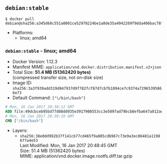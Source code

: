 ## `debian:stable`

```console
$ docker pull debian@sha256:a345d68c551a0001ce52970224be1a8de35a4942269f9dda406bac78ff692596
```

-	Platforms:
	-	linux; amd64

### `debian:stable` - linux; amd64

-	Docker Version: 1.12.3
-	Manifest MIME: `application/vnd.docker.distribution.manifest.v2+json`
-	Total Size: **51.4 MB (51362420 bytes)**  
	(compressed transfer size, not on-disk size)
-	Image ID: `sha256:3a3f939add319d847937d9f782fcf87d7cbfb1894ce7c9374a72965395866e73`
-	Default Command: `["\/bin\/bash"]`

```dockerfile
# Mon, 16 Jan 2017 20:38:12 GMT
ADD file:49dcbceb95bd77d88dd935e3917908553cc3e5097ad79bcb8efba647a812adb6 in / 
# Mon, 16 Jan 2017 20:38:19 GMT
CMD ["/bin/bash"]
```

-	Layers:
	-	`sha256:38e0dd992b37f141cb77cd465f9a885cd6967c73e9a3ec86481a1198677a4e53`  
		Last Modified: Mon, 16 Jan 2017 20:48:45 GMT  
		Size: 51.4 MB (51362420 bytes)  
		MIME: application/vnd.docker.image.rootfs.diff.tar.gzip
